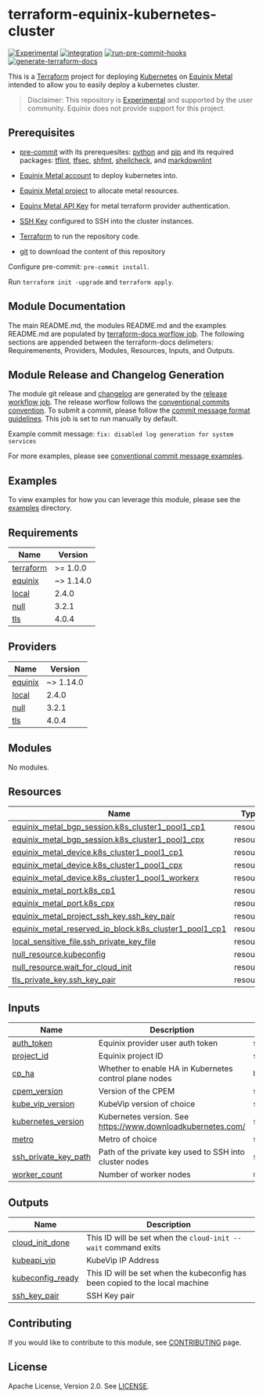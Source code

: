
# terraform-equinix-kubernetes-cluster

[![Experimental](https://img.shields.io/badge/Stability-Experimental-red.svg)](https://github.com/equinix-labs/standards#about-uniform-standards)
[![integration](https://github.com/equinix-labs/terraform-equinix-kubernetes-cluster/actions/workflows/integration.yml/badge.svg)](https://github.com/equinix-labs/terraform-equinix-kubernetes-cluster/actions/workflows/integration.yml)
[![run-pre-commit-hooks](https://github.com/equinix-labs/terraform-equinix-kubernetes-cluster/actions/workflows/pre-commit.yaml/badge.svg)](https://github.com/equinix-labs/terraform-equinix-kubernetes-cluster/actions/workflows/pre-commit.yaml)
[![generate-terraform-docs](https://github.com/equinix-labs/terraform-equinix-kubernetes-cluster/actions/workflows/documentation.yaml/badge.svg)](https://github.com/equinix-labs/terraform-equinix-kubernetes-cluster/actions/workflows/documentation.yaml)

This is a [Terraform](hhttps://registry.terraform.io/providers/equinix/metal/latest/docs) project for deploying [Kubernetes](https://kubernetes.io/) on [Equinix Metal](https://metal.equinix.com) intended to allow you to easily deploy a kubernetes cluster.

> Disclaimer: This repository is [Experimental](https://github.com/packethost/standards/blob/master/experimental-statement.md) and supported by the user community. Equinix does not provide support for this project.

## Prerequisites

* [pre-commit](https://pre-commit.com/#install) with its prerequesites: [python](https://docs.python.org/3/using/index.html) and [pip](https://pip.pypa.io/en/stable/installation/) and its required packages: [tflint](https://github.com/terraform-linters/tflint), [tfsec](https://aquasecurity.github.io/tfsec/v1.0.11/getting-started/installation/), [shfmt](https://github.com/mvdan/sh), [shellcheck](https://github.com/koalaman/shellcheck), and [markdownlint](https://github.com/markdownlint/markdownlint)

* [Equinix Metal account](https://deploy.equinix.com/get-started/) to deploy kubernetes into.

* [Equinix Metal project](https://deploy.equinix.com/developers/docs/metal/accounts/projects/) to allocate metal resources.

* [Equinx Metal API Key](https://deploy.equinix.com/developers/docs/metal/accounts/api-keys/) for metal terraform provider authentication.

* [SSH Key](https://deploy.equinix.com/developers/docs/metal/accounts/ssh-keys/) configured to SSH into the cluster instances.

* [Terraform](https://releases.hashicorp.com/terraform/) to run the repository code.

* [git](https://git-scm.com/) to download the content of this repository

Configure pre-commit: `pre-commit install`.

Run `terraform init -upgrade` and `terraform apply`.

## Module Documentation

The main README.md, the modules README.md and the examples README.md are populated by [terraform-docs worflow job](.github/workflows/documentation.yaml). The following sections are appended between the terraform-docs delimeters: Requiremenents, Providers, Modules, Resources, Inputs, and Outputs.

## Module Release and Changelog Generation

The module git release and [changelog](CHANGELOG.md) are generated by the [release workflow job](.github/workflows/release.yaml). The release worflow follows the [conventional commits convention](https://www.conventionalcommits.org/). To submit a commit, please follow the [commit message format guidelines](https://www.conventionalcommits.org/en/v1.0.0/#specification). This job is set to run manually by default.

Example commit message: `fix: disabled log generation for system services`

For more examples, please see [conventional commit message examples](https://www.conventionalcommits.org/en/v1.0.0/#examples).

## Examples

To view examples for how you can leverage this module, please see the [examples](examples/) directory.
<!-- BEGIN_TF_DOCS -->
## Requirements

| Name | Version |
|------|---------|
| <a name="requirement_terraform"></a> [terraform](#requirement\_terraform) | >= 1.0.0 |
| <a name="requirement_equinix"></a> [equinix](#requirement\_equinix) | ~> 1.14.0 |
| <a name="requirement_local"></a> [local](#requirement\_local) | 2.4.0 |
| <a name="requirement_null"></a> [null](#requirement\_null) | 3.2.1 |
| <a name="requirement_tls"></a> [tls](#requirement\_tls) | 4.0.4 |

## Providers

| Name | Version |
|------|---------|
| <a name="provider_equinix"></a> [equinix](#provider\_equinix) | ~> 1.14.0 |
| <a name="provider_local"></a> [local](#provider\_local) | 2.4.0 |
| <a name="provider_null"></a> [null](#provider\_null) | 3.2.1 |
| <a name="provider_tls"></a> [tls](#provider\_tls) | 4.0.4 |

## Modules

No modules.

## Resources

| Name | Type |
|------|------|
| [equinix_metal_bgp_session.k8s_cluster1_pool1_cp1](https://registry.terraform.io/providers/equinix/equinix/latest/docs/resources/metal_bgp_session) | resource |
| [equinix_metal_bgp_session.k8s_cluster1_pool1_cpx](https://registry.terraform.io/providers/equinix/equinix/latest/docs/resources/metal_bgp_session) | resource |
| [equinix_metal_device.k8s_cluster1_pool1_cp1](https://registry.terraform.io/providers/equinix/equinix/latest/docs/resources/metal_device) | resource |
| [equinix_metal_device.k8s_cluster1_pool1_cpx](https://registry.terraform.io/providers/equinix/equinix/latest/docs/resources/metal_device) | resource |
| [equinix_metal_device.k8s_cluster1_pool1_workerx](https://registry.terraform.io/providers/equinix/equinix/latest/docs/resources/metal_device) | resource |
| [equinix_metal_port.k8s_cp1](https://registry.terraform.io/providers/equinix/equinix/latest/docs/resources/metal_port) | resource |
| [equinix_metal_port.k8s_cpx](https://registry.terraform.io/providers/equinix/equinix/latest/docs/resources/metal_port) | resource |
| [equinix_metal_project_ssh_key.ssh_key_pair](https://registry.terraform.io/providers/equinix/equinix/latest/docs/resources/metal_project_ssh_key) | resource |
| [equinix_metal_reserved_ip_block.k8s_cluster1_pool1_cp1](https://registry.terraform.io/providers/equinix/equinix/latest/docs/resources/metal_reserved_ip_block) | resource |
| [local_sensitive_file.ssh_private_key_file](https://registry.terraform.io/providers/hashicorp/local/2.4.0/docs/resources/sensitive_file) | resource |
| [null_resource.kubeconfig](https://registry.terraform.io/providers/hashicorp/null/3.2.1/docs/resources/resource) | resource |
| [null_resource.wait_for_cloud_init](https://registry.terraform.io/providers/hashicorp/null/3.2.1/docs/resources/resource) | resource |
| [tls_private_key.ssh_key_pair](https://registry.terraform.io/providers/hashicorp/tls/4.0.4/docs/resources/private_key) | resource |

## Inputs

| Name | Description | Type | Default | Required |
|------|-------------|------|---------|:--------:|
| <a name="input_auth_token"></a> [auth\_token](#input\_auth\_token) | Equinix provider user auth token | `string` | n/a | yes |
| <a name="input_project_id"></a> [project\_id](#input\_project\_id) | Equinix project ID | `string` | n/a | yes |
| <a name="input_cp_ha"></a> [cp\_ha](#input\_cp\_ha) | Whether to enable HA in Kubernetes control plane nodes | `bool` | `true` | no |
| <a name="input_cpem_version"></a> [cpem\_version](#input\_cpem\_version) | Version of the CPEM | `string` | `"v3.6.2"` | no |
| <a name="input_kube_vip_version"></a> [kube\_vip\_version](#input\_kube\_vip\_version) | KubeVip version of choice | `string` | `"v0.6.2"` | no |
| <a name="input_kubernetes_version"></a> [kubernetes\_version](#input\_kubernetes\_version) | Kubernetes version. See https://www.downloadkubernetes.com/ | `string` | `"v1.27.5"` | no |
| <a name="input_metro"></a> [metro](#input\_metro) | Metro of choice | `string` | `"da"` | no |
| <a name="input_ssh_private_key_path"></a> [ssh\_private\_key\_path](#input\_ssh\_private\_key\_path) | Path of the private key used to SSH into cluster nodes | `string` | `""` | no |
| <a name="input_worker_count"></a> [worker\_count](#input\_worker\_count) | Number of worker nodes | `number` | `1` | no |

## Outputs

| Name | Description |
|------|-------------|
| <a name="output_cloud_init_done"></a> [cloud\_init\_done](#output\_cloud\_init\_done) | This ID will be set when the `cloud-init --wait` command exits |
| <a name="output_kubeapi_vip"></a> [kubeapi\_vip](#output\_kubeapi\_vip) | KubeVip IP Address |
| <a name="output_kubeconfig_ready"></a> [kubeconfig\_ready](#output\_kubeconfig\_ready) | This ID will be set when the kubeconfig has been copied to the local machine |
| <a name="output_ssh_key_pair"></a> [ssh\_key\_pair](#output\_ssh\_key\_pair) | SSH Key pair |
<!-- END_TF_DOCS -->
## Contributing

If you would like to contribute to this module, see [CONTRIBUTING](CONTRIBUTING.md) page.

## License

Apache License, Version 2.0. See [LICENSE](LICENSE).
